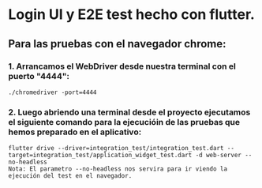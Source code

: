 # Login UI y E2E test hecho con flutter.

## Para las pruebas con el navegador chrome:

### 1. Arrancamos el WebDriver desde nuestra terminal con el puerto "4444":
    ./chromedriver -port=4444
    
### 2. Luego abriendo una terminal desde el proyecto ejecutamos el siguiente comando para la ejecucióin de las pruebas que hemos preparado en el aplicativo:
    flutter drive --driver=integration_test/integration_test.dart --target=integration_test/application_widget_test.dart -d web-server --no-headless
    Nota: El parametro --no-headless nos servira para ir viendo la ejecución del test en el navegador.
